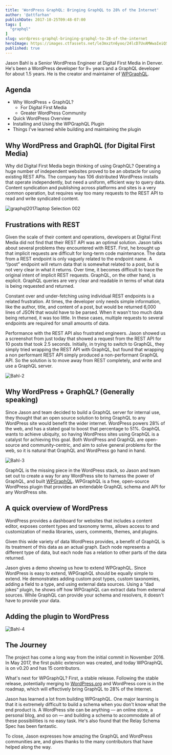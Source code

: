 ```yaml
---
title: 'WordPress GraphQL: Bringing GraphQL to 28% of the Internet'
author: '@attfarhan'
publishDate: 2017-10-25T09:48-07:00
tags: [
  "graphql"
]
slug: wordpress-graphql-bringing-graphql-to-28-of-the-internet
heroImage: https://images.ctfassets.net/le3mxztn6yoo/24lcD7UxAMWwaIeiQSMawW/592f76a0667fafaa41ea2ffba416bc37/graphql2017laptop_Selection_001.png
published: true
---
```



Jason Bahl is a Senior WordPress Engineer at Digital First Media in Denver. He's been a WordPress developer for 9+ years and a GraphQL developer for about 1.5 years. He is the creator and maintainer of [WPGraphQL](https://github.com/wp-graphql/wp-graphql).

## Agenda
* Why WordPress + GraphQL?
  * For Digital First Media
  * Greater WordPress Community
* Quick WordPress Overview
* Installing and Using the WPGraphQL Plugin
* Things I've learned while building and maintaining the plugin

## Why WordPress and GraphQL (for Digital First Media)

Why did Digital First Media begin thinking of using GraphQL? Operating a huge number of independent websites proved to be an obstacle for using existing REST APIs.  The company has 106 distributed WordPress installs that operate independently, but need a uniform, efficient way to query data.  Content syndication and publishing across platforms and sites is a very common operation, but requires way too many requests to the REST API to read and write syndicated content.

![graphql2017laptop Selection 002](//images.contentful.com/le3mxztn6yoo/4ROm1T4LTGeEWAk8EkAO4y/9515fd02ec7d82ff0a31138429606246/graphql2017laptop_Selection_002.png)


## Frustrations with REST

Given the scale of their content and operations, developers at Digital First Media did not find that their REST API was an optimal solution.  Jason talks about several problems they encountered with REST.  First, he brought up that implicit requests are difficult for long-term code maintenance.  The data from a REST endpoint is only vaguely related to the endpoint name.  A “\/post” endpoint will return data that is somewhat related to a post, but is not very clear in what it returns. Over time, it becomes difficult to trace the original intent of implicit REST requests.  GraphQL, on the other hand, is explicit.  GraphQL queries are  very clear and readable in terms of what data is being requested and returned.

Constant over and under-fetching using individual REST endpoints is a related frustration.  At times, the developer only needs simple information, like the author, title, and content of a post, but would be returned 6,000 lines of JSON that would have to be parsed.  When it wasn't too much data being returned, it was too little. In these cases, multiple requests to several endpoints are required for small amounts of data.

Performance with the REST API also frustrated engineers.  Jason showed us a screenshot from just today that showed a request from the REST API for 10 posts that took 2.5 seconds.  Initially, in trying to switch to GraphQL, they simply tried wrapping the REST API with GraphQL, but found that wrapping a non performant REST API simply produced a non-performant GraphQL API.  So the solution is to move away from REST completely, and write and use a GraphQL server.

![Bahl-2](//images.contentful.com/le3mxztn6yoo/2rYbvTCR4k0yKi0KM4KsYK/f214b76a026c831e029e5801dc4ae71a/Bahl-2.png)

## Why WordPress + GraphQL? (Generally speaking)

Since Jason and team decided to build a GraphQL server for internal use, they thought that an open source solution to bring GraphQL to any WordPress site would benefit the wider internet.
WordPress powers 28% of the web, and has a stated goal to boost that percentage to 51%.  GraphQL wants to achieve ubiquity, so having WordPress sites using GraphQL is a catalyst for achieving this goal.  Both WordPress and GraphQL are open-source and community-centric, and aim to solve general problems for the web, so it is natural that GraphQL and WordPress go hand in hand.

![Bahl-3](//images.contentful.com/le3mxztn6yoo/2Uzi2t3SykUuGEeMwGY0oq/ccdf74de67546ba279e10e2fe88ef67e/Bahl-3.png)

GraphQL is the missing piece in the WordPress stack, so Jason and team set out to create a way for any WordPress site to harness the power of GraphQL, and built [WPGraphQL](https://github.com/wp-graphql/wp-graphql).  WPGraphQL is a free, open-source WordPress plugin that provides an extendable GraphQL schema and API for any WordPress site.

## A quick overview of WordPress

WordPress provides a dashboard for websites that includes a content editor, exposes content types and taxonomy terms, allows access to and customization of media libraries, users, comments, themes, and plugins.

Given this wide variety of data WordPress provides, a benefit of GraphQL is its treatment of this data as an actual graph.  Each node represents a different type of data, but each node has a relation to other parts of the data returned.

Jason gives a demo showing us how to extend WPGraphQL.  Since WordPress is easy to extend, WPGraphQL should be equally simple to extend.  He demonstrates adding custom post types, custom taxonomies, adding a field to a type, and using external data sources.  Using a “dad jokes” plugin, he shows off how WPGraphQL can extract data from external sources.  While GraphQL can provide your schema and resolvers, it doesn't have to provide your data.
## Adding the plugin to WordPress

![Bahl-4](//images.contentful.com/le3mxztn6yoo/5Cf4QkNcJyKuk2gAUGo6KQ/a37853167ca7945b082d501fa6e62a21/Bahl-4.png)

## The Journey

The project has come a long way from the initial commit in November 2016.  In May 2017, the first public extension was created, and today WPGraphQL is on v0.20 and has 15 contributors.

What's next for WPGraphQL? First, a stable release.  Following the stable release, potentially merging to [WordPress.org](http://WordPress.org) and WordPress core is in the roadmap, which will effectively bring GraphQL to 28% of the Internet.

Jason has learned a lot from building WPGraphQL. One major learning is that it is extremely difficult to build a schema when you don't know what the end product is.  A WordPress site can be anything — an online store, a personal blog, and so on — and building a schema to accommodate all of these possibilities is no easy task.  He's also found that the Relay Schema Spec has been fantastic.

To close, Jason expresses how amazing the GraphQL and WordPress communities are, and gives thanks to the many contributors that have helped along the way.
